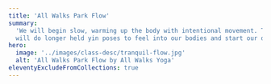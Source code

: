 ```yaml
---
title: 'All Walks Park Flow'
summary:
  'We will begin slow, warming up the body with intentional movement. Then we
  will do longer held yin poses to feel into our bodies and start our day!'
hero:
  image: '../images/class-desc/tranquil-flow.jpg'
  alt: 'All Walks Park Flow by All Walks Yoga'
eleventyExcludeFromCollections: true
---
```

